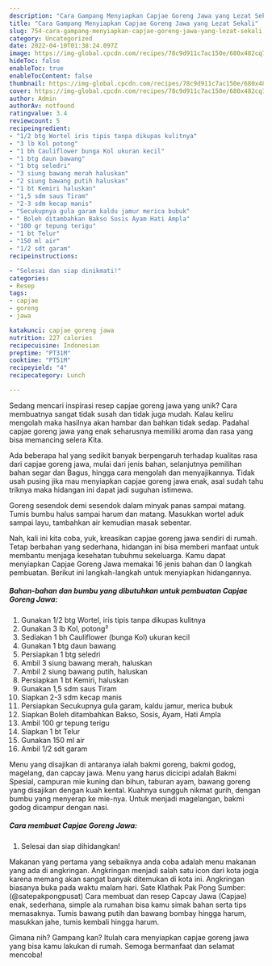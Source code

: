 ```yaml
---
description: "Cara Gampang Menyiapkan Capjae Goreng Jawa yang Lezat Sekali"
title: "Cara Gampang Menyiapkan Capjae Goreng Jawa yang Lezat Sekali"
slug: 754-cara-gampang-menyiapkan-capjae-goreng-jawa-yang-lezat-sekali
category: Uncategorized
date: 2022-04-10T01:38:24.097Z
image: https://img-global.cpcdn.com/recipes/78c9d911c7ac150e/680x482cq70/capjae-goreng-jawa-foto-resep-utama.jpg
hideToc: false
enableToc: true
enableTocContent: false
thumbnail: https://img-global.cpcdn.com/recipes/78c9d911c7ac150e/680x482cq70/capjae-goreng-jawa-foto-resep-utama.jpg
cover: https://img-global.cpcdn.com/recipes/78c9d911c7ac150e/680x482cq70/capjae-goreng-jawa-foto-resep-utama.jpg
author: Admin
authorAv: notfound
ratingvalue: 3.4
reviewcount: 5
recipeingredient:
- "1/2 btg Wortel iris tipis tanpa dikupas kulitnya"
- "3 lb Kol potong"
- "1 bh Cauliflower bunga Kol ukuran kecil"
- "1 btg daun bawang"
- "1 btg seledri"
- "3 siung bawang merah haluskan"
- "2 siung bawang putih haluskan"
- "1 bt Kemiri haluskan"
- "1,5 sdm saus Tiram"
- "2-3 sdm kecap manis"
- "Secukupnya gula garam kaldu jamur merica bubuk"
- " Boleh ditambahkan Bakso Sosis Ayam Hati Ampla"
- "100 gr tepung terigu"
- "1 bt Telur"
- "150 ml air"
- "1/2 sdt garam"
recipeinstructions:

- "Selesai dan siap dinikmati!"
categories:
- Resep
tags:
- capjae
- goreng
- jawa

katakunci: capjae goreng jawa 
nutrition: 227 calories
recipecuisine: Indonesian
preptime: "PT31M"
cooktime: "PT51M"
recipeyield: "4"
recipecategory: Lunch

---
```





Sedang mencari inspirasi resep capjae goreng jawa yang unik? Cara membuatnya sangat tidak susah dan tidak juga mudah. Kalau keliru mengolah maka hasilnya akan hambar dan bahkan tidak sedap. Padahal capjae goreng jawa yang enak seharusnya memiliki aroma dan rasa yang bisa memancing selera Kita.





Ada beberapa hal yang sedikit banyak berpengaruh terhadap kualitas rasa dari capjae goreng jawa, mulai dari jenis bahan, selanjutnya pemilihan bahan segar dan Bagus, hingga cara mengolah dan menyajikannya. Tidak usah pusing jika mau menyiapkan capjae goreng jawa enak,      asal sudah tahu triknya maka hidangan ini dapat jadi suguhan istimewa.














Goreng sesendok demi sesendok dalam minyak panas sampai matang. Tumis bumbu halus sampai harum dan matang. Masukkan wortel aduk sampai layu, tambahkan air kemudian masak sebentar.






Nah, kali ini kita coba, yuk, kreasikan capjae goreng jawa sendiri di rumah. Tetap berbahan yang sederhana, hidangan ini bisa memberi manfaat untuk membantu menjaga kesehatan tubuhmu sekeluarga. Kamu dapat menyiapkan Capjae Goreng Jawa memakai 16 jenis bahan dan 0 langkah pembuatan. Berikut ini langkah-langkah untuk menyiapkan hidangannya.

<!--inarticleads1-->

##### Bahan-bahan dan bumbu yang dibutuhkan untuk pembuatan Capjae Goreng Jawa:

1. Gunakan 1/2 btg Wortel, iris tipis tanpa dikupas kulitnya
1. Gunakan 3 lb Kol, potong²
1. Sediakan 1 bh Cauliflower (bunga Kol) ukuran kecil
1. Gunakan 1 btg daun bawang
1. Persiapkan 1 btg seledri
1. Ambil 3 siung bawang merah, haluskan
1. Ambil 2 siung bawang putih, haluskan
1. Persiapkan 1 bt Kemiri, haluskan
1. Gunakan 1,5 sdm saus Tiram
1. Siapkan 2-3 sdm kecap manis
1. Persiapkan Secukupnya gula garam, kaldu jamur, merica bubuk
1. Siapkan  Boleh ditambahkan Bakso, Sosis, Ayam, Hati Ampla
1. Ambil 100 gr tepung terigu
1. Siapkan 1 bt Telur
1. Gunakan 150 ml air
1. Ambil 1/2 sdt garam


Menu yang disajikan di antaranya ialah bakmi goreng, bakmi godog, magelang, dan capcay jawa. Menu yang harus dicicipi adalah Bakmi Spesial, campuran mie kuning dan bihun, taburan ayam, bawang goreng yang disajikan dengan kuah kental. Kuahnya sungguh nikmat gurih, dengan bumbu yang menyerap ke mie-nya. Untuk menjadi magelangan, bakmi godog dicampur dengan nasi. 

<!--inarticleads2-->

##### Cara membuat Capjae Goreng Jawa:


1. Selesai dan siap dihidangkan!

Makanan yang pertama yang sebaiknya anda coba adalah menu makanan yang ada di angkringan. Angkringan menjadi salah satu icon dari kota jogja karena memang akan sangat banyak ditemukan di kota ini. Angkringan biasanya buka pada waktu malam hari. Sate Klathak Pak Pong Sumber: (@satepakpongpusat) Cara membuat dan resep Capcay Jawa (Capjae) enak, sederhana, simple ala rumahan bisa kamu simak bahan serta tips memasaknya. Tumis bawang putih dan bawang bombay hingga harum, masukkan jahe, tumis kembali hingga harum. 

Gimana nih? Gampang kan? Itulah cara menyiapkan capjae goreng jawa yang bisa kamu lakukan di rumah. Semoga bermanfaat dan selamat mencoba!
